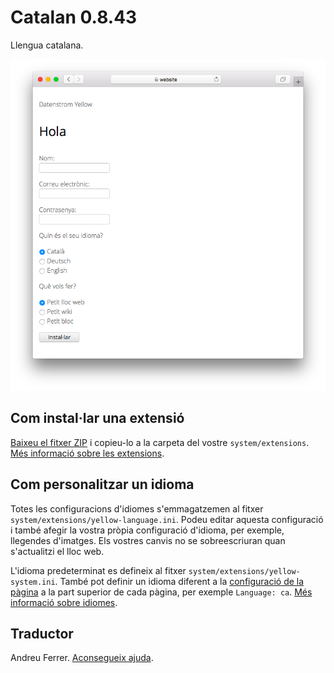 # Catalan 0.8.43

Llengua catalana.

<p align="center"><img src="SCREENSHOT.png" alt="Captura de pantalla"></p>

## Com instal·lar una extensió

[Baixeu el fitxer ZIP](https://github.com/annaesvensson/yellow-language/raw/main/downloads/catalan.zip) i copieu-lo a la carpeta del vostre `system/extensions`. [Més informació sobre les extensions](https://github.com/annaesvensson/yellow-update).

## Com personalitzar un idioma

Totes les configuracions d'idiomes s'emmagatzemen al fitxer `system/extensions/yellow-language.ini`. Podeu editar aquesta configuració i també afegir la vostra pròpia configuració d'idioma, per exemple, llegendes d'imatges. Els vostres canvis no se sobreescriuran quan s'actualitzi el lloc web.

L'idioma predeterminat es defineix al fitxer `system/extensions/yellow-system.ini`. També pot definir un idioma diferent a la [configuració de la pàgina](https://github.com/annaesvensson/yellow-core#settings-page) a la part superior de cada pàgina, per exemple `Language: ca`. [Més informació sobre idiomes](https://datenstrom.se/yellow/help/how-to-customise-a-language).

## Traductor

Andreu Ferrer. [Aconsegueix ajuda](https://datenstrom.se/yellow/help/).
